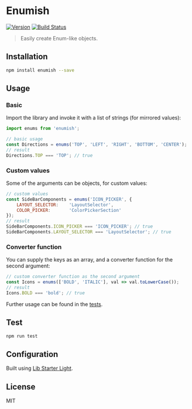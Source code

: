 Enumish
===========

[![Version](http://img.shields.io/npm/v/enumish.svg)](https://www.npmjs.org/package/enumish)
[![Build Status](https://travis-ci.org/liady/enumish.svg?branch=master)](https://travis-ci.org/liady/enumish)

> Easily create Enum-like objects.

## Installation
```sh
npm install enumish --save
```

## Usage
### Basic
Import the library and invoke it with a list of strings (for mirrored values):
```js
import enums from 'enumish';

// basic usage
const Directions = enums('TOP', 'LEFT', 'RIGHT', 'BOTTOM', 'CENTER');
// result
Directions.TOP === 'TOP'; // true
```
### Custom values
Some of the arguments can be objects, for custom values:
```js
// custom values
const SideBarComponents = enums('ICON_PICKER', {
    LAYOUT_SELECTOR:    'LayoutSelector',
    COLOR_PICKER:       'ColorPickerSection'
});
// result
SideBarComponents.ICON_PICKER === 'ICON_PICKER'; // true
SideBarComponents.LAYOUT_SELECTOR === 'LayoutSelector'; // true
```
### Converter function
You can supply the keys as an array, and a converter function for the second argument:
```js
// custom converter function as the second argument
const Icons = enums(['BOLD', 'ITALIC'], val => val.toLowerCase());
// result
Icons.BOLD === 'bold'; // true
```
Further usage can be found in the [tests](https://github.com/liady/enumish/blob/master/test/spec.js).

## Test
```sh
npm run test
```

## Configuration
Built using [Lib Starter Light](https://github.com/liady/es6-lib-starter-light).

## License
MIT
